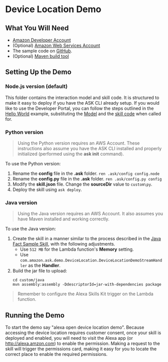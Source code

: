 # Device Location Demo

## What You Will Need
*  [Amazon Developer Account](http://developer.amazon.com/alexa)
*  (Optional) [Amazon Web Services Account](http://aws.amazon.com/)
*  The sample code on [GitHub](https://github.com/alexa/alexa-cookbook/tree/master/feature-demos/skill-demo-device-location/).
*  (Optional) [Maven build tool](https://maven.apache.org/)

## Setting Up the Demo

### Node.js version (default)
This folder contains the interaction model and skill code.  It is structured to make it easy to deploy if you have the ASK CLI already setup.  If you would like to use the Developer Portal, you can follow the steps outlined in the [Hello World](https://github.com/alexa/skill-sample-nodejs-hello-world) example, substituting the [Model](./models/en-US.json) and the [skill code](./lambda/node/index.js) when called for.

### Python version
> Using the Python version requires an AWS Account. These instructions also assume you have the ASK CLI installed and properly initialized (performed using the **ask init** command).

To use the Python version:
1. Rename the **config** file in the **.ask** folder.
    `ren .ask/config config.node`
1. Rename the **config.py** file in the **.ask** folder.
    `ren .ask/config.py config`
1. Modify the **skill.json** file. Change the **sourceDir** value to `custom\py`.
1. Deploy the skill using `ask deploy`.

### Java version
> Using the Java version requires an AWS Account. It also assumes you have Maven installed and working correctly.

To use the Java version:
1. Create the skill in a manner similar to the process described in the [Java Fact Sample Skill](https://github.com/alexa/skill-sample-java-fact#setup), with the following adjustments.
    * Use `512 MB` for the Lambda function's **Memory** setting.
    * Use `com.amazon.ask.demo.DeviceLocation.DeviceLocationDemoStreamHandler` as the **Handler**.
1. Build the jar file to upload:
    ```
    cd custom/java
    mvn assembly:assembly -DdescriptorId=jar-with-dependencies package
    ```
> Remember to configure the Alexa Skills Kit trigger on the Lambda function.

## Running the Demo
To start the demo say "alexa open device location demo". Because accessing the device location requires customer consent, once your skill is deployed and enabled, you will need to visit the Alexa app (or http://alexa.amzon.com) to enable the permission. Making a request to the skill will trigger the permissions card, making it easy for you to locate the correct place to enable the required permissions.
